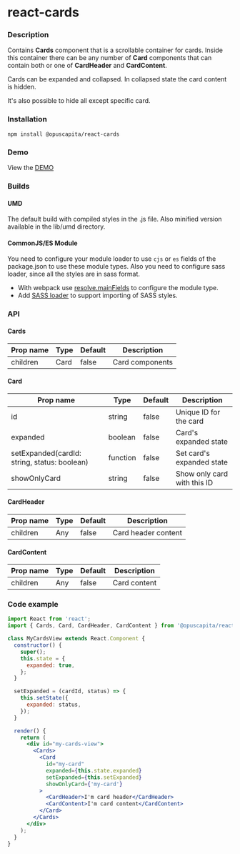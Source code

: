 # react-cards

### Description
Contains **Cards** component that is a scrollable container for cards. Inside this container there can be any number of **Card** components that can contain both or one of **CardHeader** and **CardContent**.

Cards can be expanded and collapsed. In collapsed state the card content is hidden.

It's also possible to hide all except specific card.

### Installation
```
npm install @opuscapita/react-cards
```

### Demo
View the [DEMO](https://opuscapita.github.io/react-cards)

### Builds
#### UMD
The default build with compiled styles in the .js file. Also minified version available in the lib/umd directory.
#### CommonJS/ES Module
You need to configure your module loader to use `cjs` or `es` fields of the package.json to use these module types.
Also you need to configure sass loader, since all the styles are in sass format.
* With webpack use [resolve.mainFields](https://webpack.js.org/configuration/resolve/#resolve-mainfields) to configure the module type.
* Add [SASS loader](https://github.com/webpack-contrib/sass-loader) to support importing of SASS styles.

### API

#### Cards

| Prop name | Type | Default | Description     |
| --------- | ---- | ------- | --------------- |
| children  | Card | false   | Card components |

#### Card

| Prop name                                | Type     | Default | Description                 |
| ---------------------------------------- | -------- | ------- | --------------------------- |
| id                                       | string   | false   | Unique ID for the card      |
| expanded                                 | boolean  | false   | Card's expanded state       |
| setExpanded(cardId: string, status: boolean) | function | false   | Set card's expanded state   |
| showOnlyCard                             | string   | false   | Show only card with this ID |

#### CardHeader

| Prop name | Type | Default | Description         |
| --------- | ---- | ------- | ------------------- |
| children  | Any  | false   | Card header content |

#### CardContent

| Prop name | Type | Default | Description  |
| --------- | ---- | ------- | ------------ |
| children  | Any  | false   | Card content |

### Code example

```jsx
import React from 'react';
import { Cards, Card, CardHeader, CardContent } from '@opuscapita/react-cards';

class MyCardsView extends React.Component {
  constructor() {
    super();
    this.state = {
      expanded: true,
    };
  }

  setExpanded = (cardId, status) => {
    this.setState({
      expanded: status,
    });
  }

  render() {
    return (
      <div id="my-cards-view">
        <Cards>
          <Card
            id="my-card"
            expanded={this.state.expanded}
            setExpanded={this.setExpanded}
            showOnlyCard={'my-card'}
          >
            <CardHeader>I'm card header</CardHeader>
            <CardContent>I'm card content</CardContent>
          </Card>
        </Cards>
      </div>
    );
  }
}
```

